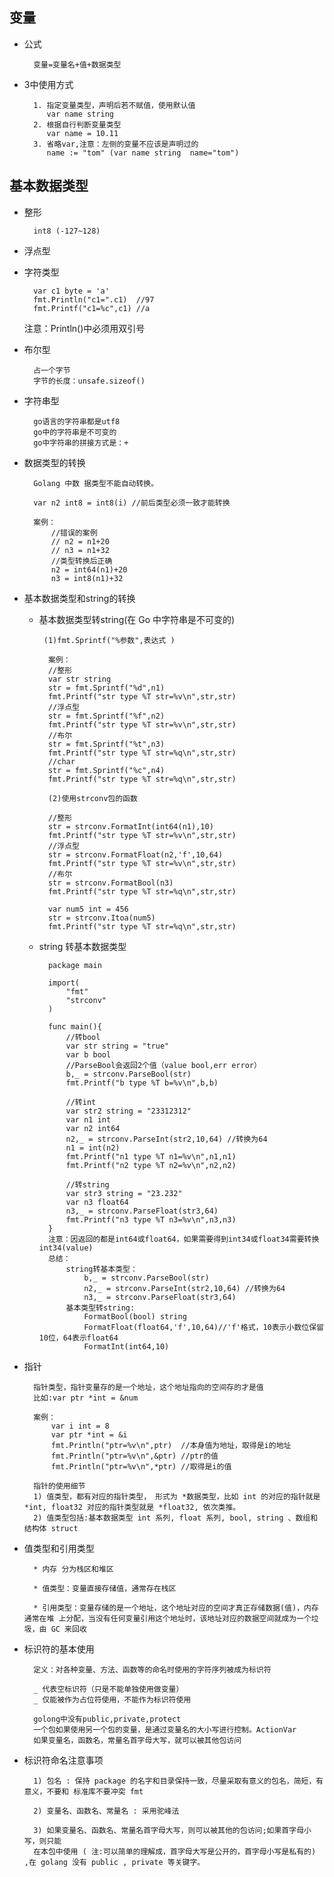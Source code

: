 ## 变量
- 公式
    
        变量=变量名+值+数据类型
        
- 3中使用方式
    
        1. 指定变量类型，声明后若不赋值，使用默认值
           var name string 
        2. 根据自行判断变量类型
           var name = 10.11
        3. 省略var,注意：左侧的变量不应该是声明过的
           name := "tom" (var name string  name="tom")
## 基本数据类型
- 整形
        
        int8 (-127~128)
- 浮点型

- 字符类型
    
        var c1 byte = 'a'
        fmt.Println("c1=".c1)  //97
        fmt.Printf("c1=%c",c1) //a
        
    注意：Println()中必须用双引号

- 布尔型
        
        占一个字节
        字节的长度：unsafe.sizeof()

- 字符串型
        
        go语言的字符串都是utf8 
        go中的字符串是不可变的
        go中字符串的拼接方式是：+

- 数据类型的转换

        Golang 中数 据类型不能自动转换。
    
        var n2 int8 = int8(i) //前后类型必须一致才能转换
        
        案例：
        	//错误的案例
        	// n2 = n1+20
        	// n3 = n1+32
        	//类型转换后正确
        	n2 = int64(n1)+20
        	n3 = int8(n1)+32
        	
- 基本数据类型和string的转换

    - 基本数据类型转string(在 Go 中字符串是不可变的)
            
           (1)fmt.Sprintf("%参数",表达式 )
           
            案例：
            //整形
            var str string
            str = fmt.Sprintf("%d",n1)
            fmt.Printf("str type %T str=%v\n",str,str)
            //浮点型
            str = fmt.Sprintf("%f",n2)
            fmt.Printf("str type %T str=%v\n",str,str)
            //布尔
            str = fmt.Sprintf("%t",n3)
            fmt.Printf("str type %T str=%q\n",str,str)
            //char
            str = fmt.Sprintf("%c",n4)
            fmt.Printf("str type %T str=%q\n",str,str)
           
            (2)使用strconv包的函数
            
            //整形
            str = strconv.FormatInt(int64(n1),10)
            fmt.Printf("str type %T str=%v\n",str,str)
            //浮点型
            str = strconv.FormatFloat(n2,'f',10,64)
            fmt.Printf("str type %T str=%v\n",str,str)
            //布尔
            str = strconv.FormatBool(n3)
            fmt.Printf("str type %T str=%q\n",str,str)
            
            var num5 int = 456
            str = strconv.Itoa(num5)
            fmt.Printf("str type %T str=%q\n",str,str)
            
    - string 转基本数据类型
            
            package main
            
            import(
            	"fmt"
            	"strconv"
            )
            
            func main(){
                //转bool
            	var str string = "true"
            	var b bool
            	//ParseBool会返回2个值（value bool,err error）
            	b,_ = strconv.ParseBool(str)
            	fmt.Printf("b type %T b=%v\n",b,b)
            
                //转int
            	var str2 string = "23312312"
            	var n1 int
            	var n2 int64
            	n2,_ = strconv.ParseInt(str2,10,64) //转换为64
            	n1 = int(n2)
            	fmt.Printf("n1 type %T n1=%v\n",n1,n1)
            	fmt.Printf("n2 type %T n2=%v\n",n2,n2)
            
                //转string
            	var str3 string = "23.232"
            	var n3 float64
            	n3,_ = strconv.ParseFloat(str3,64)
            	fmt.Printf("n3 type %T n3=%v\n",n3,n3)
            }
            注意：因返回的都是int64或float64，如果需要得到int34或float34需要转换int34(value)
            总结：
                string转基本类型：
                    b,_ = strconv.ParseBool(str)
                    n2,_ = strconv.ParseInt(str2,10,64) //转换为64
                    n3,_ = strconv.ParseFloat(str3,64)
                基本类型转string:
                    FormatBool(bool) string
                    FormatFloat(float64,'f',10,64)//'f'格式，10表示小数位保留10位，64表示float64
                    FormatInt(int64,10)
                    
- 指针
        
        指针类型，指针变量存的是一个地址，这个地址指向的空间存的才是值
        比如:var ptr *int = &num
        
        案例：
            var i int = 8
        	var ptr *int = &i 
        	fmt.Println("ptr=%v\n",ptr)  //本身值为地址，取得是i的地址
        	fmt.Println("ptr=%v\n",&ptr) //ptr的值
        	fmt.Println("ptr=%v\n",*ptr) //取得是i的值
        
        指针的使用细节
        1) 值类型，都有对应的指针类型， 形式为 *数据类型，比如 int 的对应的指针就是 *int, float32 对应的指针类型就是 *float32, 依次类推。
        2) 值类型包括:基本数据类型 int 系列, float 系列, bool, string 、数组和结构体 struct

- 值类型和引用类型
    
        * 内存 分为栈区和堆区
        
        * 值类型：变量直接存储值，通常存在栈区
        
        * 引用类型：变量存储的是一个地址，这个地址对应的空间才真正存储数据(值)，内存通常在堆 上分配，当没有任何变量引用这个地址时，该地址对应的数据空间就成为一个垃圾，由 GC 来回收

- 标识符的基本使用
        
        定义：对各种变量、方法、函数等的命名时使用的字符序列被成为标识符
        
        _ 代表空标识符（只是不能单独使用做变量）
        _ 仅能被作为占位符使用，不能作为标识符使用
        
        golong中没有public,private,protect
        一个包如果使用另一个包的变量，是通过变量名的大小写进行控制。ActionVar
        如果变量名，函数名，常量名首字母大写，就可以被其他包访问

- 标识符命名注意事项

        1) 包名 : 保持 package 的名字和目录保持一致，尽量采取有意义的包名，简短，有意义，不要和 标准库不要冲突 fmt
        
        2) 变量名、函数名、常量名 : 采用驼峰法

        3) 如果变量名、函数名、常量名首字母大写，则可以被其他的包访问;如果首字母小写，则只能
        在本包中使用 ( 注:可以简单的理解成，首字母大写是公开的，首字母小写是私有的) ,在 golang 没有 public , private 等关键字。



















